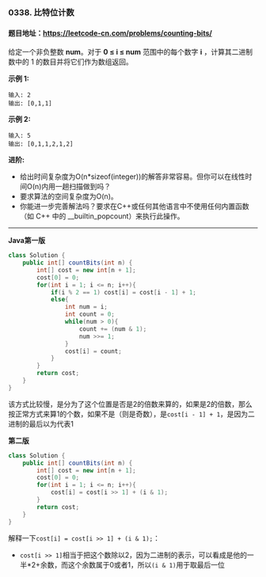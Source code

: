 ### 0338. 比特位计数

#### 题目地址：https://leetcode-cn.com/problems/counting-bits/

给定一个非负整数 **num**。对于 **0 ≤ i ≤ num** 范围中的每个数字 **i** ，计算其二进制数中的 1 的数目并将它们作为数组返回。

**示例 1:**

```
输入: 2
输出: [0,1,1]
```

**示例 2:**

```
输入: 5
输出: [0,1,1,2,1,2]
```

**进阶:**

- 给出时间复杂度为O(n*sizeof(integer))的解答非常容易。但你可以在线性时间O(n)内用一趟扫描做到吗？
- 要求算法的空间复杂度为O(n)。
- 你能进一步完善解法吗？要求在C++或任何其他语言中不使用任何内置函数（如 C++ 中的 __builtin_popcount）来执行此操作。

---

**Java第一版**

``` java
class Solution {
    public int[] countBits(int n) {
        int[] cost = new int[n + 1];
        cost[0] = 0;
        for(int i = 1; i <= n; i++){
            if(i % 2 == 1) cost[i] = cost[i - 1] + 1;
            else{
                int num = i;
                int count = 0;
                while(num > 0){
                    count += (num & 1);
                    num >>= 1;
                }
                cost[i] = count;
            }
        }
        return cost;
    }
}
```

该方式比较慢，是分为了这个位置是否是2的倍数来算的，如果是2的倍数，那么按正常方式来算1的个数，如果不是（则是奇数），是`cost[i - 1] + 1`，是因为二进制的最后以为代表1

**第二版**

``` java
class Solution {
    public int[] countBits(int n) {
        int[] cost = new int[n + 1];
        cost[0] = 0;
        for(int i = 1; i <= n; i++){
            cost[i] = cost[i >> 1] + (i & 1);
        }
        return cost;
    }
}
```

解释一下`cost[i] = cost[i >> 1] + (i & 1);`：

- `cost[i >> 1]`相当于把这个数除以2，因为二进制的表示，可以看成是他的一半*2+余数，而这个余数属于0或者1，所以`(i & 1)`用于取最后一位